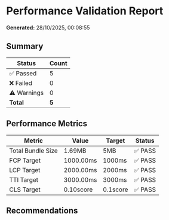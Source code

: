 # Performance Validation Report

**Generated:** 28/10/2025, 00:08:55

## Summary

| Status | Count |
|--------|-------|
| ✅ Passed | 5 |
| ❌ Failed | 0 |
| ⚠️ Warnings | 0 |
| **Total** | **5** |

## Performance Metrics

| Metric | Value | Target | Status |
|--------|-------|--------|--------|
| Total Bundle Size | 1.69MB | 5MB | ✅ PASS |
| FCP Target | 1000.00ms | 1000ms | ✅ PASS |
| LCP Target | 2000.00ms | 2000ms | ✅ PASS |
| TTI Target | 3000.00ms | 3000ms | ✅ PASS |
| CLS Target | 0.10score | 0.1score | ✅ PASS |

## Recommendations


